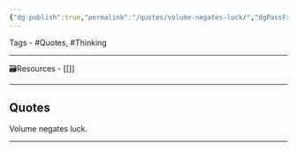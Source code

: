 ```yaml
---
{"dg-publish":true,"permalink":"/quotes/volume-negates-luck/","dgPassFrontmatter":true,"noteIcon":"3","created":"2023-11-14T21:08:39.775+05:30","updated":"2023-12-12T23:34:39.021+05:30"}
---
```



Tags - #Quotes, #Thinking 

---

🗃Resources - [[]]

---
## Quotes
Volume negates luck.

---
